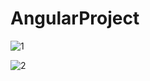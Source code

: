 # AngularProject
![1](https://user-images.githubusercontent.com/112755848/205934372-3fd1c879-976a-4fbd-82d7-6893e994e4d9.jpg)

![2](https://user-images.githubusercontent.com/112755848/205934574-d0f81f46-64cd-4127-b7be-9742f4331019.jpg)
